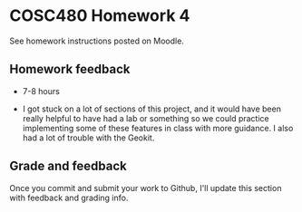 # COSC480 Homework 4

See homework instructions posted on Moodle.

## Homework feedback

 * 7-8 hours

 * I got stuck on a lot of sections of this project, and it would have been really helpful to have had a lab or something so we could practice implementing some of these features in class with more guidance. I also had a lot of trouble with the Geokit.

## Grade and feedback

Once you commit and submit your work to Github, I'll update this section with feedback and grading info.
